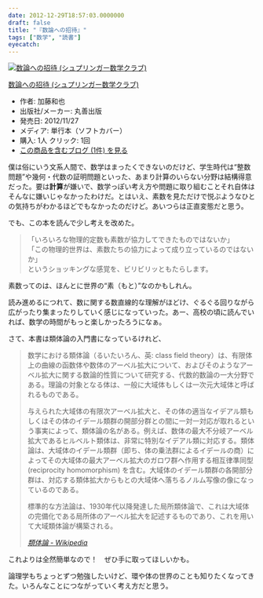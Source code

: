 ```yaml
---
date: 2012-12-29T18:57:03.0000000
draft: false
title: "『数論への招待』"
tags: ["数学", "読書"]
eyecatch: 
---
```

<p><div class="hatena-asin-detail"><a href="http://www.amazon.co.jp/exec/obidos/ASIN/462106519X/bestylesnet-22/"><img src="http://ecx.images-amazon.com/images/I/410kRROpA6L._SL160_.jpg" class="hatena-asin-detail-image" alt="数論への招待 (シュプリンガー数学クラブ)" title="数論への招待 (シュプリンガー数学クラブ)"></a><div class="hatena-asin-detail-info"><p class="hatena-asin-detail-title"><a href="http://www.amazon.co.jp/exec/obidos/ASIN/462106519X/bestylesnet-22/">数論への招待 (シュプリンガー数学クラブ)</a></p><ul><li><span class="hatena-asin-detail-label">作者:</span> 加藤和也</li><li><span class="hatena-asin-detail-label">出版社/メーカー:</span> 丸善出版</li><li><span class="hatena-asin-detail-label">発売日:</span> 2012/11/27</li><li><span class="hatena-asin-detail-label">メディア:</span> 単行本（ソフトカバー）</li><li><span class="hatena-asin-detail-label">購入</span>: 1人 <span class="hatena-asin-detail-label">クリック</span>: 1回</li><li><a href="http://d.hatena.ne.jp/asin/462106519X/bestylesnet-22" target="_blank">この商品を含むブログ (1件) を見る</a></li></ul></div><div class="hatena-asin-detail-foot"></div></div></p><p>僕は俗にいう文系人間で、数学はまったくできないのだけど、学生時代は“整数問題”や幾何・代数の証明問題といった、あまり計算のいらない分野は結構得意だった。要は<b>計算</b>が嫌いで、数学っぽい考え方や問題に取り組むことそれ自体はそんなに嫌いじゃなかったわけだ。とはいえ、素数を見ただけで悦ぶようなひとの気持ちがわかるほどでもなかったのだけど。あいつらは正直変態だと思う。</p><p>でも、この本を読んで少し考えを改めた。</p>

<blockquote>
<p>「いろいろな物理的定数も素数が協力してできたものではないか」<br />
「この物理的世界は、素数たちの協力によって成り立っているのではないか」<br />
というショッキングな感覚を、ビリビリッともたらします。</p>

</blockquote>
<p>素数ってのは、ほんとに世界の“素（もと）”なのかもしれん。</p><p>読み進めるにつれて、数に関する数直線的な理解がほどけ、ぐるぐる回りながら広がったり集まったりしていく感じになっていった。あー、高校の頃に読んでいれば、数学の時間がもっと楽しかったろうになぁ。</p><p>さて、本書は類体論の入門書になっているけれど、</p>

<blockquote cite="http://ja.wikipedia.org/wiki/%E9%A1%9E%E4%BD%93%E8%AB%96">
<p>数学における類体論（るいたいろん、英: class field theory）は、有限体上の曲線の函数体や数体のアーベル拡大について、およびそのようなアーベル拡大に関する数論的性質について研究する、代数的数論の一大分野である。理論の対象となる体は、一般に大域体もしくは一次元大域体と呼ばれるものである。</p><p>与えられた大域体の有限次アーベル拡大と、その体の適当なイデアル類もしくはその体のイデール類群の開部分群との間に一対一対応が取れるという事実によって、類体論の名がある。例えば、数体の最大不分岐アーベル拡大であるヒルベルト類体は、非常に特別なイデアル類に対応する。類体論は、大域体のイデール類群（即ち、体の乗法群によるイデールの商）によってその大域体の最大アーベル拡大のガロワ群へ作用する相互律準同型 (reciprocity homomorphism) を含む。大域体のイデール類群の各開部分群は、対応する類体拡大からもとの大域体へ落ちるノルム写像の像になっているのである。</p><p>標準的な方法論は、1930年代以降発達した局所類体論で、これは大域体の完備化である局所体のアーベル拡大を記述するものであり、これを用いて大域類体論が構築される。</p>

<cite><a href="http://ja.wikipedia.org/wiki/%E9%A1%9E%E4%BD%93%E8%AB%96">&#x985E;&#x4F53;&#x8AD6; - Wikipedia</a></cite>
</blockquote>
<p>これよりは全然簡単なので！　ぜひ手に取ってほしいかも。</p><p>論理学もちょっとずつ勉強したいけど、環や体の世界のことも知りたくなってきた。いろんなことにつながっていく考え方だと思う。</p>

